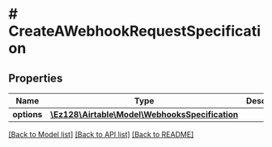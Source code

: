 # # CreateAWebhookRequestSpecification

## Properties

Name | Type | Description | Notes
------------ | ------------- | ------------- | -------------
**options** | [**\Ez128\Airtable\Model\WebhooksSpecification**](WebhooksSpecification.md) |  |

[[Back to Model list]](../../README.md#models) [[Back to API list]](../../README.md#endpoints) [[Back to README]](../../README.md)
